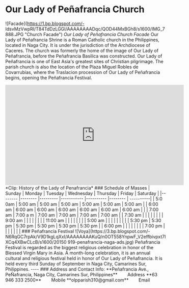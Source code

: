 # Our Lady of Peñafrancia Church
![Facade](https://1.bp.blogspot.com/-
IdsvMzVwpRI/T84TdDzLGGI/AAAAAAAADqc/QOD44MxBGh8/s1600/IMG_7888.JPG "Church Facade")
*Our Lady of Peñafrancia Church Facade*
Our Lady of Peñafrancia Shrine is a Roman Catholic church in the Philippines, located in Naga City. It is
under the jurisdiction of the Archdiocese of Caceres. The church was formerly the home of the image of
Our Lady of Peñafrancia, before the Peñafrancia Basilica was constructed. Our Lady of Peñafrancia is one
of East Asia's greatest sites of Christian pilgrimage.
The parish church is also the location of the Plaza Miguel Robles de Covarrubias, where the Traslacion
procession of Our Lady of Peñafrancia begins, opening the Peñafrancia Festival.
<iframe width="560" height="315" src="https://www.youtube.com/embed/2vcnN4rPsM4?si=KIhOkItmcZMQt8o" title="YouTube video player" frameborder="0" allow="accelerometer; autoplay; clipboardwrite; encrypted-media; gyroscope; picture-in-picture; web-share" allowfullscreen></iframe>
*Clip: History of the Lady of Penafrancia*
### Schedule of Masses
|  Sunday |  Monday |  Tuesday |  Wednesday |  Thursday |  Friday |  Saturday | 
|-------- |-------- |--------- |----------- |---------- |-------- | ----------|
| 5:0 0am  | 5:00 am  | 5:00 am  | 5:00 am  | 5:00 am  | 5:00 am  | 5:00 am  |
| 6:00 am  | 6:00 am  | 6:00 am  | 6:00 am  | 6:00 am  | 6:00 am  | 6:00 am  |
| | 7:00 am  | 7:00 a m | 7:00 am  | 7:00 am  | 7:00 am  | 7:00 am  |
| 7:30 am  | | | | | | | 
| 9:00 am  | | | | | | |
| 11:00 am  | | | | | | |
| 5:00 am |  | | | | | |
| | 5:30 pm  | 5:30 pm | 5:30 pm | 5:30 pm | 5:30 pm | 5:30 pm |
| 6:00 pm | |  | | | | |
| 7:00 pm | |  | | | | |
### Peñafrancia Festival
![Voya](https://3.bp.blogspot.com/-
N6RqGC7rpAk/V9D1kgLqXxI/AAAAAAAAKuQ/n0OT558YnpwF_V2effbivpxt7lXCq4XBwCLcB/s1600/20150
919-penafrancia-naga-ads.jpg)
Peñafrancia Festival is regarded as the biggest religious celebration in honor of the Blessed Virgin Mary
in Asia. A month-long celebration, it is an annual cultural and religious festival held in honor of Our Lady
of Peñafrancia. It is held every third Sunday of September in Naga City, Camarines Sur, Philippines.
----
### Address and Contact Info:
 **Peñafrancia Ave., PeÑafrancia, Naga City, Camarines Sur, Philippines**
&nbsp; &nbsp; &nbsp; &nbsp;Address
 **63 946 333 2500**
&nbsp; &nbsp; &nbsp; &nbsp;Mobile
 **olpparish310@gmail.com**
&nbsp; &nbsp; &nbsp; &nbsp;Email
